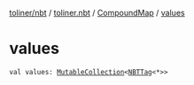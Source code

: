 [toliner/nbt](../../index.md) / [toliner.nbt](../index.md) / [CompoundMap](index.md) / [values](./values.md)

# values

`val values: `[`MutableCollection`](https://kotlinlang.org/api/latest/jvm/stdlib/kotlin.collections/-mutable-collection/index.html)`<`[`NBTTag`](../-n-b-t-tag/index.md)`<*>>`